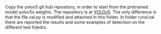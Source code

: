 Copy the yolov5 git hub repository, in order to start from the pretrained model yolov5s weights. The repository is at [YOLOv5](https://github.com/ultralytics/yolov5).
The only difference is that the file val.py is modified and attached in this folder.
In folder runs/val there are reported the results and some examples of detection on the different test foledrs.

